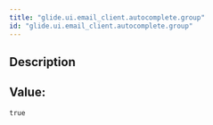 ```yaml
---
title: "glide.ui.email_client.autocomplete.group"
id: "glide.ui.email_client.autocomplete.group"
---
```

## Description



## Value: 
```
true
```